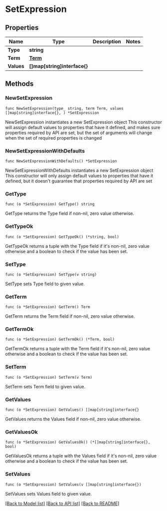 # SetExpression

## Properties

Name | Type | Description | Notes
------------ | ------------- | ------------- | -------------
**Type** | **string** |  | 
**Term** | [**Term**](Term.md) |  | 
**Values** | **[]map[string]interface{}** |  | 

## Methods

### NewSetExpression

`func NewSetExpression(type_ string, term Term, values []map[string]interface{}, ) *SetExpression`

NewSetExpression instantiates a new SetExpression object
This constructor will assign default values to properties that have it defined,
and makes sure properties required by API are set, but the set of arguments
will change when the set of required properties is changed

### NewSetExpressionWithDefaults

`func NewSetExpressionWithDefaults() *SetExpression`

NewSetExpressionWithDefaults instantiates a new SetExpression object
This constructor will only assign default values to properties that have it defined,
but it doesn't guarantee that properties required by API are set

### GetType

`func (o *SetExpression) GetType() string`

GetType returns the Type field if non-nil, zero value otherwise.

### GetTypeOk

`func (o *SetExpression) GetTypeOk() (*string, bool)`

GetTypeOk returns a tuple with the Type field if it's non-nil, zero value otherwise
and a boolean to check if the value has been set.

### SetType

`func (o *SetExpression) SetType(v string)`

SetType sets Type field to given value.


### GetTerm

`func (o *SetExpression) GetTerm() Term`

GetTerm returns the Term field if non-nil, zero value otherwise.

### GetTermOk

`func (o *SetExpression) GetTermOk() (*Term, bool)`

GetTermOk returns a tuple with the Term field if it's non-nil, zero value otherwise
and a boolean to check if the value has been set.

### SetTerm

`func (o *SetExpression) SetTerm(v Term)`

SetTerm sets Term field to given value.


### GetValues

`func (o *SetExpression) GetValues() []map[string]interface{}`

GetValues returns the Values field if non-nil, zero value otherwise.

### GetValuesOk

`func (o *SetExpression) GetValuesOk() (*[]map[string]interface{}, bool)`

GetValuesOk returns a tuple with the Values field if it's non-nil, zero value otherwise
and a boolean to check if the value has been set.

### SetValues

`func (o *SetExpression) SetValues(v []map[string]interface{})`

SetValues sets Values field to given value.



[[Back to Model list]](../README.md#documentation-for-models) [[Back to API list]](../README.md#documentation-for-api-endpoints) [[Back to README]](../README.md)


